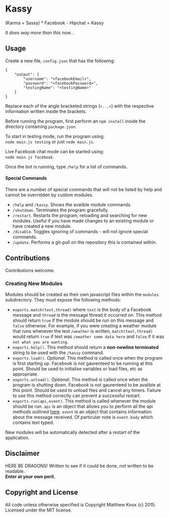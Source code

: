 # Kassy
(Karma + Sassy) * Facebook - Hipchat = Kassy

<i>It does way more than this now...</i>

## Usage
Create a new file, `config.json` that has the following:
```
{
    "output": {
        "username": "<facebookEmail>",
        "password": "<facebookPassword>",
        "testingName": "<testingName>"
    }
}
```
Replace each of the angle bracketed strings (`<...>`) with the respective information written inside the brackets.

Before running the program, first perform an `npm install` inside the directory containing `package.json`.

To start in testing mode, run the program using:<br>
`node main.js testing` or just `node main.js`.

Live Facebook chat mode can be started using:<br>
`node main.js facebook`.

Once the bot is running, type `/help` for a list of commands.

#### Special Commands
There are a number of special commands that will not be listed by help and cannot be overridden by custom modules.
- `/help` and `/kassy`. Shows the avalible module commands.
- `/shutdown`. Terminates the program gracefully.
- `/restart`. Restarts the program, reloading and searching for new modules. Useful if you have made changes to an existing module or have created a new module.
- `/disable`. Toggles ignoring of commands - will not ignore special commands.
- `/update`. Performs a git-pull on the repository this is contained within.

## Contributions
Contributions welcome.

### Creating New Modules
Modules should be created as their own javascript files within the `modules` subdirectory. They must expose the following methods:
* `exports.match(text,thread)` where `text` is the body of a Facebook message and `thread` is the message thread it occurred on. This method should return `true` if the module should be run on this message and `false` otherwise. For example, if you were creating a weather module that runs whenever the text `/weather` is written, `match(text,thread)` would return `true` if text was `/weather some data here` and `false` if it was `not what you are wanting`.
* `exports.help()`. This method should return a <b>non-newline terminated</b> string to be used with the `/kassy` command.
* `exports.load()`. <i>Optional</i>. This method is called once when the program is first starting up. Facebook is not gaurenteed to be running at this point. Should be used to initialise variables or load files, etc as appropriate.
* `exports.unload()`. <i>Optional</i>. This method is called once when the program is shutting down. Facebook is not gaurenteed to be avalible at this point. Should be used to unload files and cancel any timers. Failure to use this method correctly can prevent a successful restart.
* `exports.run(api,event)`. This method is called whenever the module should be run. `api` is an object that allows you to perform all the api methods outlined [here](https://github.com/Schmavery/facebook-chat-api). `event` is an object that contains information about the message received. Of particular note is `event.body` which contains text typed.

New modules will be automatically detected after a restart of the application.

## Disclaimer
HERE BE DRAGONS!
Written to see if it could be done, not written to be readable.<br><b>Enter at your own peril.</b>

## Copyright and License
All code unless otherwise specified is Copyright Matthew Knox (c) 2015.
Licensed under the MIT license.
